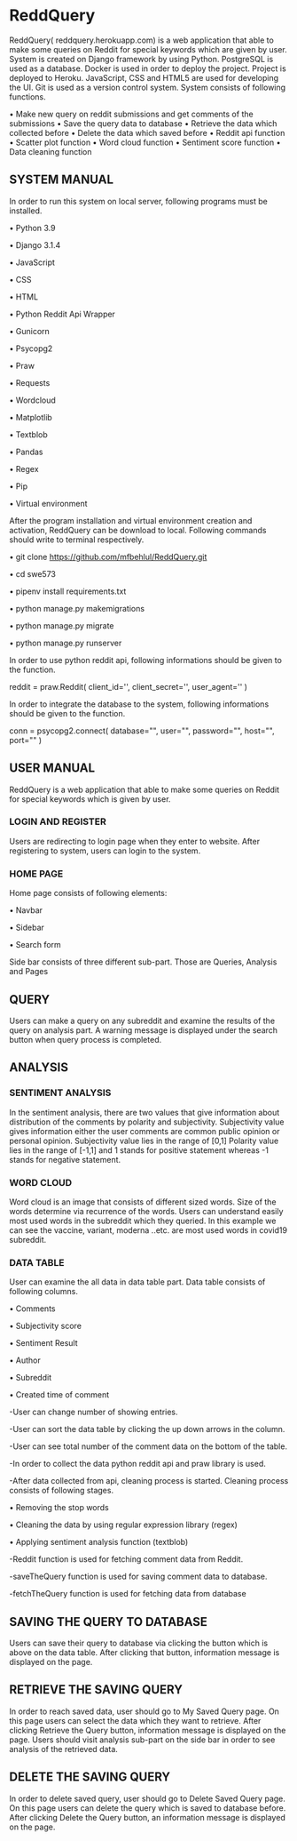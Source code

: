 # ReddQuery

ReddQuery( reddquery.herokuapp.com) is a web application that able to make some queries on Reddit for special keywords which are given by user. System is created on Django framework by using Python. PostgreSQL is used as a database. Docker is used in order to deploy the project. Project is deployed to Heroku. JavaScript, CSS and HTML5 are used for developing the UI. Git is used as a version control system.
System consists of following functions.

•	Make new query on reddit submissions and get comments of the submissions
•	Save the query data to database
•	Retrieve the data which collected before
•	Delete the data which saved before
•	Reddit api function
•	Scatter plot function
•	Word cloud function
•	Sentiment score function
•	Data cleaning function

## SYSTEM MANUAL

In order to run this system on local server, following programs must be installed.

•	Python 3.9

•	Django 3.1.4

•	JavaScript

•	CSS

•	HTML

•	Python Reddit Api Wrapper

•	Gunicorn

•	Psycopg2

•	Praw

•	Requests

•	Wordcloud

•	Matplotlib

•	Textblob

•	Pandas

•	Regex

•	Pip

•	Virtual environment 

After the program installation and virtual environment creation and activation, ReddQuery can be download to local. Following commands should write to terminal respectively.

•	git clone https://github.com/mfbehlul/ReddQuery.git

•	cd swe573

•	pipenv install requirements.txt

•	python manage.py makemigrations

•	python manage.py migrate

•	python manage.py runserver


In order to use python reddit api, following informations should be given to the function.

  reddit = praw.Reddit(
        client_id='',
        client_secret='',
        user_agent=''
    )

In order to integrate the database to the system, following informations should be given to the function.

conn = psycopg2.connect(
        database="",
        user="",
        password="",
        host="",
        port=""
    )




## USER MANUAL
ReddQuery is a web application that able to make some queries on Reddit for special keywords which is given by user.

### LOGIN AND REGISTER 
Users are redirecting to login page when they enter to website. After registering to system, users can login to the system.


### HOME PAGE


Home page consists of following elements:

•	Navbar

•	Sidebar

•	Search form

Side bar consists of three different sub-part. Those are Queries, Analysis and Pages


## QUERY

Users can make a query on any subreddit and examine the results of the query on analysis part. A warning message is displayed under the search button when query process is completed.



## ANALYSIS

### SENTIMENT ANALYSIS

In the sentiment analysis, there are two values that give information about distribution of the comments by polarity and subjectivity.
Subjectivity value gives information either the user comments are common public opinion or personal opinion. Subjectivity value lies in the range of [0,1]
Polarity value lies in the range of [-1,1] and 1 stands for positive statement whereas -1 stands for negative statement.



### WORD CLOUD

Word cloud is an image that consists of different sized words. Size of the words determine via recurrence of the words. Users can understand easily most used words in the subreddit which they queried. In this example we can see the vaccine, variant, moderna ..etc.
are most used words in covid19 subreddit.


### DATA TABLE

User can examine the all data in data table part. Data table consists of following columns.

•	Comments

•	Subjectivity score

•	Sentiment Result

•	Author

•	Subreddit

•	Created time of comment

-User can change number of showing entries.

-User can sort the data table by clicking the up down arrows in the column.

-User can see total number of the comment data on the bottom of the table.

-In order to collect the data python reddit api and praw library is used.

-After data collected from api, cleaning process is started. Cleaning process consists of following stages.

•	Removing the stop words

•	Cleaning the data by using regular expression library (regex)

•	Applying sentiment analysis function (textblob)

-Reddit function is used for fetching comment data from Reddit.

-saveTheQuery function is used for saving comment data to database.

-fetchTheQuery function is used for fetching data from database

 

## SAVING THE QUERY TO DATABASE
Users can save their query to database via clicking the button which is above on the data table. After clicking that button, information message is displayed on the page.

 
## RETRIEVE THE SAVING QUERY
In order to reach saved data, user should go to My Saved Query page. On this page users can select the data which they want to retrieve. After clicking Retrieve the Query button, information message is displayed on the page.
Users should visit analysis sub-part on the side bar in order to see analysis of the retrieved data.


## DELETE THE SAVING QUERY
In order to delete saved query, user should go to Delete Saved Query page. On this page users can delete the query which is saved to database before. After clicking Delete the Query button, an information message is displayed on the page.

 
